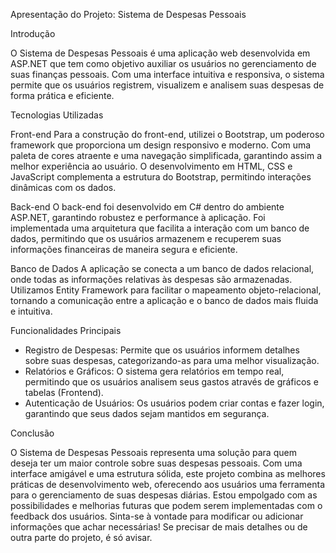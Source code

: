 
Apresentação do Projeto: Sistema de Despesas Pessoais

Introdução

O  Sistema de Despesas Pessoais  é uma aplicação web desenvolvida em ASP.NET  que tem como objetivo auxiliar os usuários no gerenciamento de suas finanças pessoais. Com uma interface intuitiva e responsiva, o sistema permite que os usuários registrem, visualizem e analisem suas despesas de forma prática e eficiente.

Tecnologias Utilizadas

Front-end
Para a construção do front-end, utilizei o Bootstrap, um poderoso framework que proporciona um design responsivo e moderno. Com uma paleta de cores atraente e uma navegação simplificada, garantindo assim a melhor experiência ao usuário. O desenvolvimento em  HTML, CSS  e  JavaScript  complementa a estrutura do Bootstrap, permitindo interações dinâmicas com os dados.

Back-end
O back-end foi desenvolvido em  C#  dentro do ambiente ASP.NET, garantindo robustez e performance à aplicação. Foi implementada  uma arquitetura que facilita a interação com um banco de dados, permitindo que os usuários armazenem e recuperem suas informações financeiras de maneira segura e eficiente.



Banco de Dados
A aplicação se conecta a um banco de dados relacional, onde todas as informações relativas às despesas são armazenadas. Utilizamos  Entity Framework  para facilitar o mapeamento objeto-relacional, tornando a comunicação entre a aplicação e o banco de dados mais fluida e intuitiva.

Funcionalidades Principais

- Registro de Despesas: Permite que os usuários informem detalhes sobre suas despesas, categorizando-as para uma melhor visualização.
- Relatórios e Gráficos: O sistema gera relatórios em tempo real, permitindo que os usuários analisem seus gastos através de gráficos e tabelas (Frontend).
- Autenticação de Usuários: Os usuários podem criar contas e fazer login, garantindo que seus dados sejam mantidos em segurança.

Conclusão

O  Sistema de Despesas Pessoais  representa uma solução para quem deseja ter um maior controle sobre suas despesas pessoais. Com uma interface amigável e uma estrutura sólida, este projeto combina as melhores práticas de desenvolvimento web, oferecendo aos usuários uma ferramenta para o gerenciamento de suas despesas diárias. Estou empolgado com as possibilidades e melhorias futuras que podem serem implementadas com o feedback dos usuários.
Sinta-se à vontade para modificar ou adicionar informações que achar necessárias! Se precisar de mais detalhes ou de outra parte do projeto, é só avisar.
